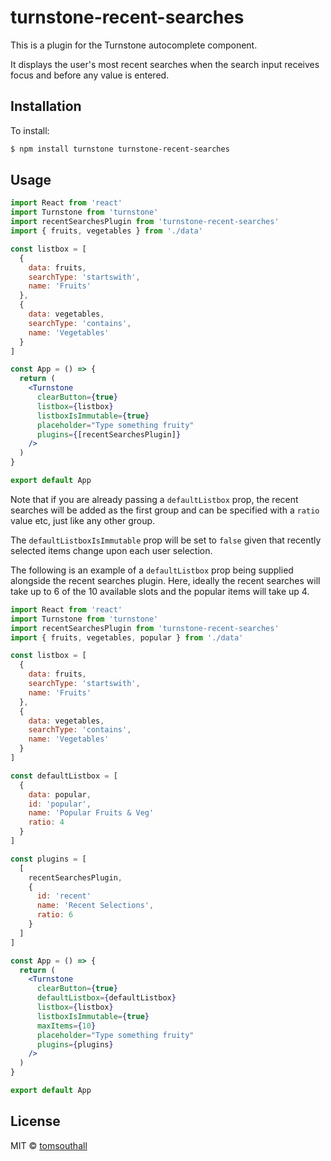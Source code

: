 # turnstone-recent-searches

This is a plugin for the Turnstone autocomplete component.

It displays the user's most recent searches when the search input receives focus and before
any value is entered.

## Installation

To install:

```bash
$ npm install turnstone turnstone-recent-searches
```

## Usage

```jsx
import React from 'react'
import Turnstone from 'turnstone'
import recentSearchesPlugin from 'turnstone-recent-searches'
import { fruits, vegetables } from './data'

const listbox = [
  {
    data: fruits,
    searchType: 'startswith',
    name: 'Fruits'
  },
  {
    data: vegetables,
    searchType: 'contains',
    name: 'Vegetables'
  }
]

const App = () => {
  return (
    <Turnstone
      clearButton={true}
      listbox={listbox}
      listboxIsImmutable={true}
      placeholder="Type something fruity"
      plugins={[recentSearchesPlugin]}
    />
  )
}

export default App
```

Note that if you are already passing a `defaultListbox` prop, the recent searches will be added as the first group and can be specified with a `ratio` value etc, just like any other group.

The `defaultListboxIsImmutable` prop will be set to `false` given that recently selected items change upon each user selection.

The following is an example of a `defaultListbox` prop being supplied alongside the recent searches plugin. Here, ideally the recent searches will take up to 6 of the 10 available slots and the popular items will take up 4.

```jsx
import React from 'react'
import Turnstone from 'turnstone'
import recentSearchesPlugin from 'turnstone-recent-searches'
import { fruits, vegetables, popular } from './data'

const listbox = [
  {
    data: fruits,
    searchType: 'startswith',
    name: 'Fruits'
  },
  {
    data: vegetables,
    searchType: 'contains',
    name: 'Vegetables'
  }
]

const defaultListbox = [
  {
    data: popular,
    id: 'popular',
    name: 'Popular Fruits & Veg'
    ratio: 4
  }
]

const plugins = [
  [
    recentSearchesPlugin,
    {
      id: 'recent'
      name: 'Recent Selections',
      ratio: 6
    }
  ]
]

const App = () => {
  return (
    <Turnstone
      clearButton={true}
      defaultListbox={defaultListbox}
      listbox={listbox}
      listboxIsImmutable={true}
      maxItems={10}
      placeholder="Type something fruity"
      plugins={plugins}
    />
  )
}

export default App
```

## License

MIT © [tomsouthall](https://github.com/tomsouthall)

